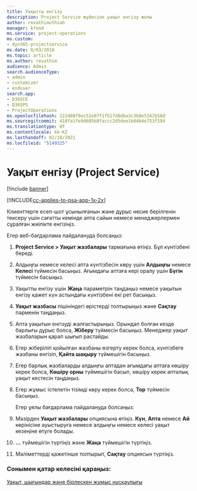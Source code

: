 ```yaml
---
title: Уақытты енгізу
description: Project Service жүйесіне уақыт енгізу жолы
author: revathimuthiah
manager: kfend
ms.service: project-operations
ms.custom:
- dyn365-projectservice
ms.date: 8/03/2018
ms.topic: article
ms.author: revathim
audience: Admin
search.audienceType:
- admin
- customizer
- enduser
search.app:
- D365CE
- D365PS
- ProjectOperations
ms.openlocfilehash: 222488f9ec52e07f1fb17d8dba3c3b0e5342b58d
ms.sourcegitcommit: 418fa1fe9d605b8faccc2d5dee1b04b4e753f194
ms.translationtype: HT
ms.contentlocale: kk-KZ
ms.lasthandoff: 02/10/2021
ms.locfileid: "5149325"
---
```

# <a name="enter-time-project-service"></a>Уақыт енгізу (Project Service)

[!include [banner](../includes/psa-now-project-operations.md)]

[!INCLUDE[cc-applies-to-psa-app-1x-2x](../includes/cc-applies-to-psa-app-1x-2x.md)]

Клиенттерге есеп-шот ұсынылғанын және дұрыс несие берілгенін тексеру үшін сағатты кемінде апта сайын немесе менеджерлермен сұралған жиілікте енгізіңіз.  
  
 Егер веб-бағдарлама пайдалануда болсаңыз:  
  
1. **Project Service > Уақыт жазбалары** тармағына өтіңіз. Бұл күнтізбені береді.  
  
2. Алдыңғы немесе келесі апта күнтізбесін көру үшін **Алдыңғы** немесе **Келесі** түймесін басыңыз. Ағымдағы аптаға кері оралу үшін **Бүгін** түймесін басыңыз.  
  
3. Уақытты енгізу үшін **Жаңа** параметрін таңдаңыз немесе уақытын енгізу қажет күн астындағы күнтізбені екі рет басыңыз.  
  
4. **Уақыт жазбасы** пішініндегі өрістерді толтырыңыз және **Сақтау** пәрменін таңдаңыз.  
  
5. Апта уақытын енгізуді жалғастырыңыз. Орындап болған кезде барлығы дұрыс болса, **Жіберу** түймесін басыңыз. Менеджер уақыт жазбаларын қарап шығып растайды.  
  
6. Егер жіберіліп қойылған жазбаны өзгерту керек болса, күнтізбеге жазбаны енгізіп, **Қайта шақыру** түймешігін басыңыз.  
  
7. Егер барлық жазбаларды алдыңғы аптадан ағымдағы аптаға көшіру керек болса, **Көшіру орны** түймешігін басып, көшіру керек апталық уақыт кестесін таңдаңыз.  
  
8. Егер жұмыс істелетін тізімді көру керек болса, **Тор** түймесін басыңыз.  
  
   Егер ұялы бағдарлама пайдалануда болсаңыз:  
  
9. Мәзірден **Уақыт жазбалары** опциясына өтіңіз.     **Күн**, **Апта** немесе **Ай** көрінісіне ауыстыруға немесе алдыңғы немесе келесі уақыт кезеңіне өтуге болады.  
  
10. **…** түймешігін түртіңіз және **Жаңа** түймешігін түртіңіз.  
  
11. Мәліметтерді қажетінше толтырып, **Сақтау** опциясын түртіңіз.  
  
### <a name="see-also"></a>Сонымен қатар келесіні қараңыз:  
 [Уақыт, шығындар және бірлескен жұмыс нұсқаулығы](../psa/time-expense-collaboration-guide.md)
